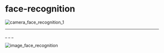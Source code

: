 # face-recognition

![camera_face_recognition_1](https://user-images.githubusercontent.com/57571014/83691460-7e6d9180-a5f2-11ea-9fd5-9fa3f4709928.gif)

_______
_
_
_


![image_face_recognition](https://user-images.githubusercontent.com/57571014/83691620-c987a480-a5f2-11ea-85ae-79123c313367.gif)
